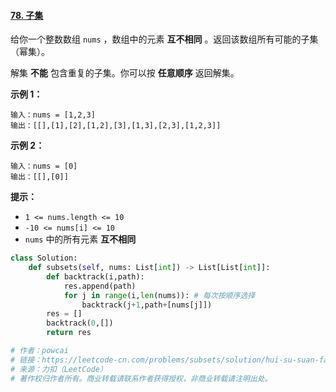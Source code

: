 #### [78. 子集](https://leetcode-cn.com/problems/subsets/)

给你一个整数数组 `nums` ，数组中的元素 **互不相同** 。返回该数组所有可能的子集（幂集）。

解集 **不能** 包含重复的子集。你可以按 **任意顺序** 返回解集。

 

**示例 1：**

```
输入：nums = [1,2,3]
输出：[[],[1],[2],[1,2],[3],[1,3],[2,3],[1,2,3]]
```

**示例 2：**

```
输入：nums = [0]
输出：[[],[0]]
```

 

**提示：**

- `1 <= nums.length <= 10`
- `-10 <= nums[i] <= 10`
- `nums` 中的所有元素 **互不相同**

```python
class Solution:
    def subsets(self, nums: List[int]) -> List[List[int]]:
        def backtrack(i,path):
            res.append(path)
            for j in range(i,len(nums)): # 每次按顺序选择
                backtrack(j+1,path+[nums[j]])
        res = []
        backtrack(0,[])
        return res  

# 作者：powcai
# 链接：https://leetcode-cn.com/problems/subsets/solution/hui-su-suan-fa-by-powcai-5/
# 来源：力扣（LeetCode）
# 著作权归作者所有。商业转载请联系作者获得授权，非商业转载请注明出处。
```

